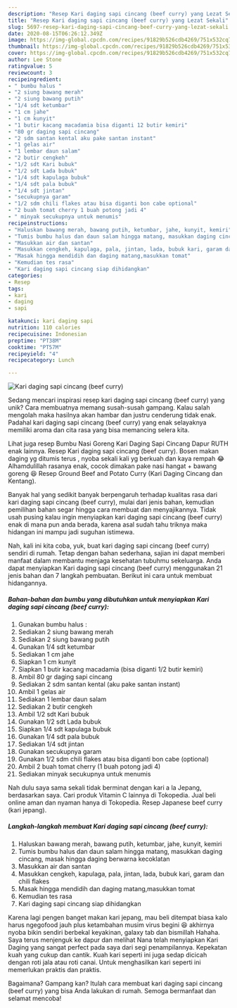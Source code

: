 ```yaml
---
description: "Resep Kari daging sapi cincang (beef curry) yang Lezat Sekali"
title: "Resep Kari daging sapi cincang (beef curry) yang Lezat Sekali"
slug: 5697-resep-kari-daging-sapi-cincang-beef-curry-yang-lezat-sekali
date: 2020-08-15T06:26:12.349Z
image: https://img-global.cpcdn.com/recipes/91829b526cdb4269/751x532cq70/kari-daging-sapi-cincang-beef-curry-foto-resep-utama.jpg
thumbnail: https://img-global.cpcdn.com/recipes/91829b526cdb4269/751x532cq70/kari-daging-sapi-cincang-beef-curry-foto-resep-utama.jpg
cover: https://img-global.cpcdn.com/recipes/91829b526cdb4269/751x532cq70/kari-daging-sapi-cincang-beef-curry-foto-resep-utama.jpg
author: Lee Stone
ratingvalue: 5
reviewcount: 3
recipeingredient:
- " bumbu halus "
- "2 siung bawang merah"
- "2 siung bawang putih"
- "1/4 sdt ketumbar"
- "1 cm jahe"
- "1 cm kunyit"
- "1 butir kacang macadamia bisa diganti 12 butir kemiri"
- "80 gr daging sapi cincang"
- "2 sdm santan kental aku pake santan instant"
- "1 gelas air"
- "1 lembar daun salam"
- "2 butir cengkeh"
- "1/2 sdt Kari bubuk"
- "1/2 sdt Lada bubuk"
- "1/4 sdt kapulaga bubuk"
- "1/4 sdt pala bubuk"
- "1/4 sdt jintan"
- "secukupnya garam"
- "1/2 sdm chili flakes atau bisa diganti bon cabe optional"
- "2 buah tomat cherry 1 buah potong jadi 4"
- " minyak secukupnya untuk menumis"
recipeinstructions:
- "Haluskan bawang merah, bawang putih, ketumbar, jahe, kunyit, kemiri"
- "Tumis bumbu halus dan daun salam hingga matang, masukkan daging cincang, masak hingga daging berwarna kecoklatan"
- "Masukkan air dan santan"
- "Masukkan cengkeh, kapulaga, pala, jintan, lada, bubuk kari, garam dan chili flakes"
- "Masak hingga mendidih dan daging matang,masukkan tomat"
- "Kemudian tes rasa"
- "Kari daging sapi cincang siap dihidangkan"
categories:
- Resep
tags:
- kari
- daging
- sapi

katakunci: kari daging sapi 
nutrition: 110 calories
recipecuisine: Indonesian
preptime: "PT38M"
cooktime: "PT57M"
recipeyield: "4"
recipecategory: Lunch

---
```



![Kari daging sapi cincang (beef curry)](https://img-global.cpcdn.com/recipes/91829b526cdb4269/751x532cq70/kari-daging-sapi-cincang-beef-curry-foto-resep-utama.jpg)

Sedang mencari inspirasi resep kari daging sapi cincang (beef curry) yang unik? Cara membuatnya memang susah-susah gampang. Kalau salah mengolah maka hasilnya akan hambar dan justru cenderung tidak enak. Padahal kari daging sapi cincang (beef curry) yang enak selayaknya memiliki aroma dan cita rasa yang bisa memancing selera kita.

Lihat juga resep Bumbu Nasi Goreng Kari Daging Sapi Cincang Dapur RUTH enak lainnya. Resep Kari daging sapi cincang (beef curry). Bosen makan daging yg ditumis terus , nyoba sekali kali yg berkuah dan kaya rempah 😂 Alhamdulillah rasanya enak, cocok dimakan pake nasi hangat + bawang goreng 😆 Resep Ground Beef and Potato Curry (Kari Daging Cincang dan Kentang).

Banyak hal yang sedikit banyak berpengaruh terhadap kualitas rasa dari kari daging sapi cincang (beef curry), mulai dari jenis bahan, kemudian pemilihan bahan segar hingga cara membuat dan menyajikannya. Tidak usah pusing kalau ingin menyiapkan kari daging sapi cincang (beef curry) enak di mana pun anda berada, karena asal sudah tahu triknya maka hidangan ini mampu jadi suguhan istimewa.


Nah, kali ini kita coba, yuk, buat kari daging sapi cincang (beef curry) sendiri di rumah. Tetap dengan bahan sederhana, sajian ini dapat memberi manfaat dalam membantu menjaga kesehatan tubuhmu sekeluarga. Anda dapat menyiapkan Kari daging sapi cincang (beef curry) menggunakan 21 jenis bahan dan 7 langkah pembuatan. Berikut ini cara untuk membuat hidangannya.

<!--inarticleads1-->

##### Bahan-bahan dan bumbu yang dibutuhkan untuk menyiapkan Kari daging sapi cincang (beef curry):

1. Gunakan  bumbu halus :
1. Sediakan 2 siung bawang merah
1. Sediakan 2 siung bawang putih
1. Gunakan 1/4 sdt ketumbar
1. Sediakan 1 cm jahe
1. Siapkan 1 cm kunyit
1. Siapkan 1 butir kacang macadamia (bisa diganti 1/2 butir kemiri)
1. Ambil 80 gr daging sapi cincang
1. Sediakan 2 sdm santan kental (aku pake santan instant)
1. Ambil 1 gelas air
1. Sediakan 1 lembar daun salam
1. Sediakan 2 butir cengkeh
1. Ambil 1/2 sdt Kari bubuk
1. Gunakan 1/2 sdt Lada bubuk
1. Siapkan 1/4 sdt kapulaga bubuk
1. Gunakan 1/4 sdt pala bubuk
1. Sediakan 1/4 sdt jintan
1. Gunakan secukupnya garam
1. Gunakan 1/2 sdm chili flakes atau bisa diganti bon cabe (optional)
1. Ambil 2 buah tomat cherry (1 buah potong jadi 4)
1. Sediakan  minyak secukupnya untuk menumis


Nah dulu saya sama sekali tidak berminat dengan kari a la Jepang, berdasarkan saya. Cari produk Vitamin C lainnya di Tokopedia. Jual beli online aman dan nyaman hanya di Tokopedia. Resep Japanese beef curry (kari jepang). 

<!--inarticleads2-->

##### Langkah-langkah membuat Kari daging sapi cincang (beef curry):

1. Haluskan bawang merah, bawang putih, ketumbar, jahe, kunyit, kemiri
1. Tumis bumbu halus dan daun salam hingga matang, masukkan daging cincang, masak hingga daging berwarna kecoklatan
1. Masukkan air dan santan
1. Masukkan cengkeh, kapulaga, pala, jintan, lada, bubuk kari, garam dan chili flakes
1. Masak hingga mendidih dan daging matang,masukkan tomat
1. Kemudian tes rasa
1. Kari daging sapi cincang siap dihidangkan


Karena lagi pengen banget makan kari jepang, mau beli ditempat biasa kalo harus ngegofood jauh plus ketambahan musim virus begini 😆 akhirnya nyoba bikin sendiri berbekal keyakinan, galaxy tab dan bismillah Hahaha. Saya terus menjenguk ke dapur dan melihat Nana telah menyiapkan Kari Daging yang sangat perfect pada saya dari segi penampilannya. Kepekatan kuah yang cukup dan cantik. Kuah kari seperti ini juga sedap dicicah dengan roti jala atau roti canai. Untuk menghasilkan kari seperti ini memerlukan praktis dan praktis. 

Bagaimana? Gampang kan? Itulah cara membuat kari daging sapi cincang (beef curry) yang bisa Anda lakukan di rumah. Semoga bermanfaat dan selamat mencoba!
